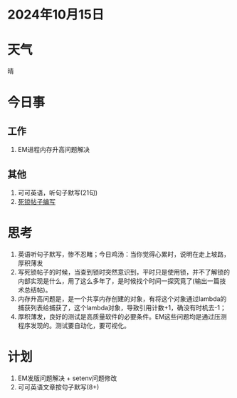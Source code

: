 # 2024年10月15日
# 天气
晴
# 今日事
## 工作
1. EM进程内存升高问题解决
## 其他
1. 可可英语，听句子默写(21句)
2. [死锁帖子编写](https://blog.csdn.net/uestcyms/article/details/142965043?spm=1001.2014.3001.5502)

# 思考
1. 英语听句子默写，惨不忍睹；今日鸡汤：当你觉得心累时，说明在走上坡路，厚积薄发
2. 写死锁帖子的时候，当查到锁时突然意识到，平时只是使用锁，并不了解锁的内部实现是什么，用了这么多年了，是时候找个时间一探究竟了(输出一篇技术总结帖)。
3. 内存升高问题是，是一个共享内存创建的对象，有将这个对象通过lambda的捕获列表给捕获了，这个lambda对象，导致引用计数+1，确没有时机去-1；
4. 厚积薄发，良好的测试是高质量软件的必要条件。EM这些问题均是通过压测程序发现的。测试要自动化，要可视化。

# 计划
1. EM发版问题解决 + setenv问题修改
2. 可可英语文章按句子默写(8+)